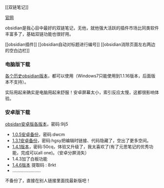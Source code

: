 [[双链笔记]]

[官网](https://obsidian.md/)

obsidian是我心目中最好的双链笔记，无他，就他强大活跃的插件市场比同类软件丰富多了，基础双链功能也很好用。

[[obsidian插件]]
[[obsidian自动对标题进行编号]]
[[obsidian消除页面左右两边的空白边栏]]
### 电脑版下载
[各个历史obsidian版本](https://thoughts.teambition.com/share/62a131711a6baa00416a79d3#title=Obsidian_安装包)，都可以使用（Windows7只能使用到1.1.16版本，后面版本不支持）。

实际用起来确实是电脑用起来舒服！安卓屏幕太小，索引反应太慢，这都很影响体验。



### 安卓版下载
[obsidan安卓版各版本](https://wwdx.lanzoue.com/b030yr97g)，密码:9lj5

- [1.0.5安卓备份](https://wwu.lanzoum.com/ipjFP0bdhq5i)，密码:dwcm
- [1.3.1安卓备份](https://wwu.lanzoum.com/ia9BX0f8q69a)，密码:hgsy把编辑时链接、代码隐藏了，空出了更多空间。
- [1.4.1版本](https://wwu.lanzoum.com/iqp0A0g7v4xc)，密码:50cq，体验又升级了，我太喜欢了(有了元思笔记的优秀功能，完成可以all one)。（安卓分屏消失）
- 1.4.3加了白板功能
- [1.4.6版本](https://wwp.lanzoup.com/i60CU14nfy8b) 提取码 : 8rkt
- .......................


不备份了，直接在别人链接里面找最新版吧！



